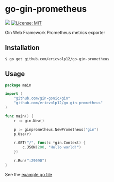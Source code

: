 # go-gin-prometheus
[![](https://godoc.org/github.com/ericvolp12/go-gin-prometheus?status.svg)](https://godoc.org/github.com/ericvolp12/go-gin-prometheus) [![License: MIT](https://img.shields.io/badge/License-MIT-yellow.svg)](https://opensource.org/licenses/MIT)

Gin Web Framework Prometheus metrics exporter

## Installation

`$ go get github.com/ericvolp12/go-gin-prometheus`

## Usage

```go
package main

import (
	"github.com/gin-gonic/gin"
	"github.com/ericvolp12/go-gin-prometheus"
)

func main() {
	r := gin.New()

	p := ginprometheus.NewPrometheus("gin")
	p.Use(r)

	r.GET("/", func(c *gin.Context) {
		c.JSON(200, "Hello world!")
	})

	r.Run(":29090")
}
```

See the [example.go file](https://github.com/ericvolp12/go-gin-prometheus/blob/main/example/example.go)
